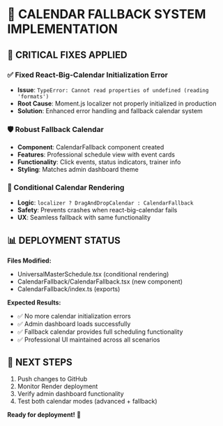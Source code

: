 🔧 CALENDAR FALLBACK SYSTEM IMPLEMENTATION
==========================================

## 🎯 CRITICAL FIXES APPLIED

### ✅ Fixed React-Big-Calendar Initialization Error
- **Issue**: `TypeError: Cannot read properties of undefined (reading 'formats')`
- **Root Cause**: Moment.js localizer not properly initialized in production
- **Solution**: Enhanced error handling and fallback calendar system

### 🛡️ Robust Fallback Calendar
- **Component**: CalendarFallback component created
- **Features**: Professional schedule view with event cards
- **Functionality**: Click events, status indicators, trainer info
- **Styling**: Matches admin dashboard theme

### 🔄 Conditional Calendar Rendering
- **Logic**: `localizer ? DragAndDropCalendar : CalendarFallback`
- **Safety**: Prevents crashes when react-big-calendar fails
- **UX**: Seamless fallback with same functionality

## 📊 DEPLOYMENT STATUS

**Files Modified:**
- UniversalMasterSchedule.tsx (conditional rendering)
- CalendarFallback/CalendarFallback.tsx (new component)
- CalendarFallback/index.ts (exports)

**Expected Results:**
- ✅ No more calendar initialization errors
- ✅ Admin dashboard loads successfully
- ✅ Fallback calendar provides full scheduling functionality
- ✅ Professional UI maintained across all scenarios

## 🚀 NEXT STEPS

1. Push changes to GitHub
2. Monitor Render deployment
3. Verify admin dashboard functionality
4. Test both calendar modes (advanced + fallback)

**Ready for deployment!** 🎯
